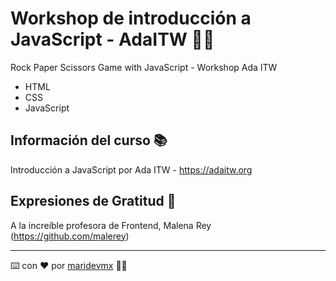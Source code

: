 # Workshop de introducción a JavaScript - AdaITW 👩‍💻

Rock Paper Scissors Game with JavaScript - Workshop Ada ITW

* HTML
* CSS
* JavaScript

## Información del curso 📚

Introducción a JavaScript por Ada ITW - https://adaitw.org

## Expresiones de Gratitud 🎁

A la increíble profesora de Frontend, Malena Rey (https://github.com/malerey)

---
⌨️ con ❤️ por [maridevmx](https://github.com/maridevmx) 👩‍💻
